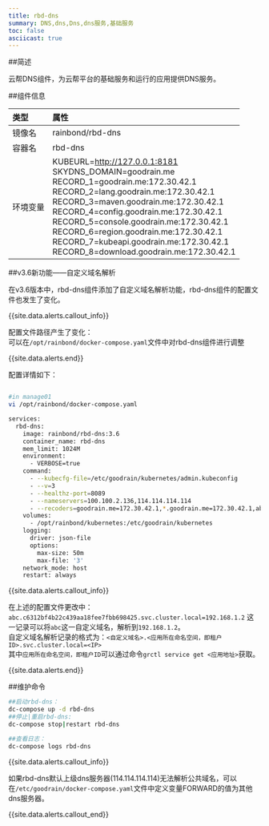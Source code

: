 ```yaml
---
title: rbd-dns
summary: DNS,dns,Dns,dns服务,基础服务
toc: false
asciicast: true
---
```


<div id="toc"></div>

##简述

云帮DNS组件，为云帮平台的基础服务和运行的应用提供DNS服务。

##组件信息

| 类型   | 属性                                       |
| :--- | :--------------------------------------- |
| 镜像名  | rainbond/rbd-dns                         |
| 容器名  | rbd-dns                                  |
| 环境变量 | KUBEURL=http://127.0.0.1:8181<br>SKYDNS_DOMAIN=goodrain.me<br>RECORD_1=goodrain.me:172.30.42.1<br>RECORD_2=lang.goodrain.me:172.30.42.1<br>RECORD_3=maven.goodrain.me:172.30.42.1<br>RECORD_4=config.goodrain.me:172.30.42.1<br>RECORD_5=console.goodrain.me:172.30.42.1<br>RECORD_6=region.goodrain.me:172.30.42.1<br>RECORD_7=kubeapi.goodrain.me:172.30.42.1<br>RECORD_8=download.goodrain.me:172.30.42.1 |

##v3.6新功能——自定义域名解析

在v3.6版本中，rbd-dns组件添加了自定义域名解析功能，rbd-dns组件的配置文件也发生了变化。

{{site.data.alerts.callout_info}}

配置文件路径产生了变化：<br>
可以在`/opt/rainbond/docker-compose.yaml`文件中对rbd-dns组件进行调整

{{site.data.alerts.end}}

配置详情如下：

```bash

#in manage01
vi /opt/rainbond/docker-compose.yaml

services:
  rbd-dns:
    image: rainbond/rbd-dns:3.6
    container_name: rbd-dns
    mem_limit: 1024M
    environment:
      - VERBOSE=true
    command:
      - --kubecfg-file=/etc/goodrain/kubernetes/admin.kubeconfig
      - --v=3
      - --healthz-port=8089
      - --nameservers=100.100.2.136,114.114.114.114
      - --recoders=goodrain.me=172.30.42.1,*.goodrain.me=172.30.42.1,abc.c6312bf4b22c439aa18fee7fbb698425.svc.cluster.local=192.168.1.24
    volumes:
      - /opt/rainbond/kubernetes:/etc/goodrain/kubernetes
    logging:
      driver: json-file
      options:
        max-size: 50m
        max-file: '3'
    network_mode: host
    restart: always
```

{{site.data.alerts.callout_info}}

在上述的配置文件更改中：<br>
`abc.c6312bf4b22c439aa18fee7fbb698425.svc.cluster.local=192.168.1.2` 这一记录可以将`abc`这一自定义域名，解析到`192.168.1.2`。<br>
自定义域名解析记录的格式为：`<自定义域名>.<应用所在命名空间，即租户ID>.svc.cluster.local=<IP>`  <br>
其中`应用所在命名空间，即租户ID`可以通过命令`grctl service get <应用地址>`获取。

{{site.data.alerts.end}}

##维护命令

```bash
##启动rbd-dns：
dc-compose up -d rbd-dns
##停止|重启rbd-dns:
dc-compose stop|restart rbd-dns

##查看日志：
dc-compose logs rbd-dns

```


{{site.data.alerts.callout_info}}

如果rbd-dns默认上级dns服务器(114.114.114.114)无法解析公共域名，可以在`/etc/goodrain/docker-compose.yaml`文件中定义变量FORWARD的值为其他dns服务器。

{{site.data.alerts.callout_end}}

